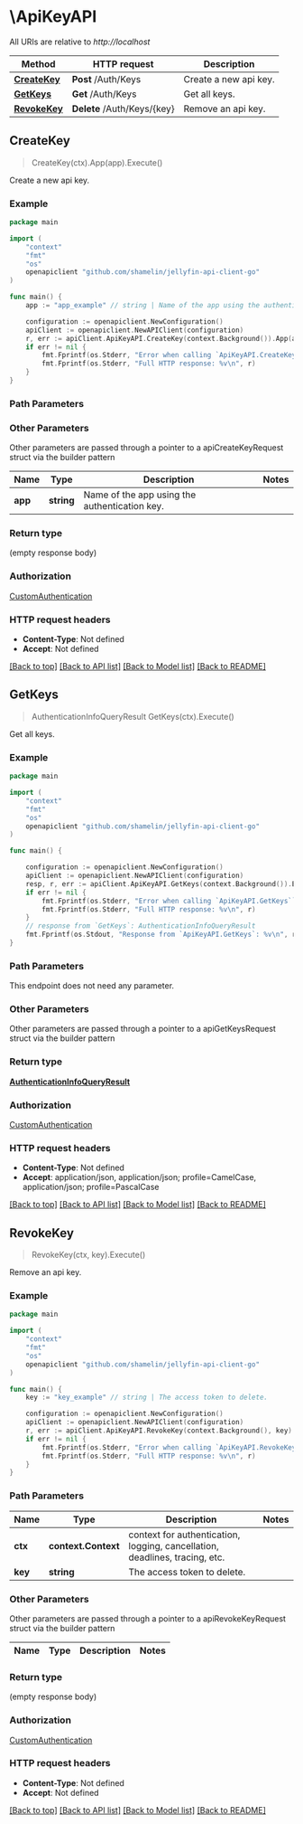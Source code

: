 # \ApiKeyAPI

All URIs are relative to *http://localhost*

Method | HTTP request | Description
------------- | ------------- | -------------
[**CreateKey**](ApiKeyAPI.md#CreateKey) | **Post** /Auth/Keys | Create a new api key.
[**GetKeys**](ApiKeyAPI.md#GetKeys) | **Get** /Auth/Keys | Get all keys.
[**RevokeKey**](ApiKeyAPI.md#RevokeKey) | **Delete** /Auth/Keys/{key} | Remove an api key.



## CreateKey

> CreateKey(ctx).App(app).Execute()

Create a new api key.

### Example

```go
package main

import (
	"context"
	"fmt"
	"os"
	openapiclient "github.com/shamelin/jellyfin-api-client-go"
)

func main() {
	app := "app_example" // string | Name of the app using the authentication key.

	configuration := openapiclient.NewConfiguration()
	apiClient := openapiclient.NewAPIClient(configuration)
	r, err := apiClient.ApiKeyAPI.CreateKey(context.Background()).App(app).Execute()
	if err != nil {
		fmt.Fprintf(os.Stderr, "Error when calling `ApiKeyAPI.CreateKey``: %v\n", err)
		fmt.Fprintf(os.Stderr, "Full HTTP response: %v\n", r)
	}
}
```

### Path Parameters



### Other Parameters

Other parameters are passed through a pointer to a apiCreateKeyRequest struct via the builder pattern


Name | Type | Description  | Notes
------------- | ------------- | ------------- | -------------
 **app** | **string** | Name of the app using the authentication key. | 

### Return type

 (empty response body)

### Authorization

[CustomAuthentication](../README.md#CustomAuthentication)

### HTTP request headers

- **Content-Type**: Not defined
- **Accept**: Not defined

[[Back to top]](#) [[Back to API list]](../README.md#documentation-for-api-endpoints)
[[Back to Model list]](../README.md#documentation-for-models)
[[Back to README]](../README.md)


## GetKeys

> AuthenticationInfoQueryResult GetKeys(ctx).Execute()

Get all keys.

### Example

```go
package main

import (
	"context"
	"fmt"
	"os"
	openapiclient "github.com/shamelin/jellyfin-api-client-go"
)

func main() {

	configuration := openapiclient.NewConfiguration()
	apiClient := openapiclient.NewAPIClient(configuration)
	resp, r, err := apiClient.ApiKeyAPI.GetKeys(context.Background()).Execute()
	if err != nil {
		fmt.Fprintf(os.Stderr, "Error when calling `ApiKeyAPI.GetKeys``: %v\n", err)
		fmt.Fprintf(os.Stderr, "Full HTTP response: %v\n", r)
	}
	// response from `GetKeys`: AuthenticationInfoQueryResult
	fmt.Fprintf(os.Stdout, "Response from `ApiKeyAPI.GetKeys`: %v\n", resp)
}
```

### Path Parameters

This endpoint does not need any parameter.

### Other Parameters

Other parameters are passed through a pointer to a apiGetKeysRequest struct via the builder pattern


### Return type

[**AuthenticationInfoQueryResult**](AuthenticationInfoQueryResult.md)

### Authorization

[CustomAuthentication](../README.md#CustomAuthentication)

### HTTP request headers

- **Content-Type**: Not defined
- **Accept**: application/json, application/json; profile=CamelCase, application/json; profile=PascalCase

[[Back to top]](#) [[Back to API list]](../README.md#documentation-for-api-endpoints)
[[Back to Model list]](../README.md#documentation-for-models)
[[Back to README]](../README.md)


## RevokeKey

> RevokeKey(ctx, key).Execute()

Remove an api key.

### Example

```go
package main

import (
	"context"
	"fmt"
	"os"
	openapiclient "github.com/shamelin/jellyfin-api-client-go"
)

func main() {
	key := "key_example" // string | The access token to delete.

	configuration := openapiclient.NewConfiguration()
	apiClient := openapiclient.NewAPIClient(configuration)
	r, err := apiClient.ApiKeyAPI.RevokeKey(context.Background(), key).Execute()
	if err != nil {
		fmt.Fprintf(os.Stderr, "Error when calling `ApiKeyAPI.RevokeKey``: %v\n", err)
		fmt.Fprintf(os.Stderr, "Full HTTP response: %v\n", r)
	}
}
```

### Path Parameters


Name | Type | Description  | Notes
------------- | ------------- | ------------- | -------------
**ctx** | **context.Context** | context for authentication, logging, cancellation, deadlines, tracing, etc.
**key** | **string** | The access token to delete. | 

### Other Parameters

Other parameters are passed through a pointer to a apiRevokeKeyRequest struct via the builder pattern


Name | Type | Description  | Notes
------------- | ------------- | ------------- | -------------


### Return type

 (empty response body)

### Authorization

[CustomAuthentication](../README.md#CustomAuthentication)

### HTTP request headers

- **Content-Type**: Not defined
- **Accept**: Not defined

[[Back to top]](#) [[Back to API list]](../README.md#documentation-for-api-endpoints)
[[Back to Model list]](../README.md#documentation-for-models)
[[Back to README]](../README.md)

